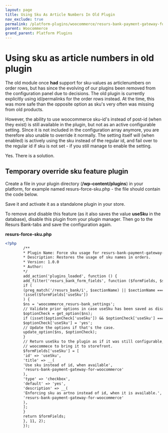 ```yaml
---
layout: page
title: Using Sku As Article Numbers In Old Plugin
nav_exclude: true
permalink: /platform-plugins/woocommerce/resurs-bank-payment-gateway-for-woocommerce--v2-2--resurs-checkout---simplified-flow/using-sku-as-article-numbers-in-old-plugin/
parent: Woocommerce
grand_parent: Platform Plugins
---
```


# Using sku as article numbers in old plugin

The old module once **had** support for sku-values as articlenumbers on
order rows, but has since the evolving of our plugins been removed from
the configuration panel due to decisions. The old plugin is currently
explicitly using id/permalinks for the order rows instead. At the time,
this was more safe than the opposite option as sku's very often was
missing from old products.

However, the ability to use woocommerce sku-id's instead of post-id
(when they exist) is still available in the plugin, but not as an active
configurable setting. SInce it is not included in the configuration
array anymore, you are therefore also unable to override it normally.
The setting itself will (when enabled) is actively using the sku instead
of the regular id, and fail over to the regular id if sku is not set -
if you still manage to enable the setting.

Yes. There is a solution.

## Temporary override sku feature plugin

Create a file in your plugin directory (**/wp-content/plugins**) in your
platform, for example named resurs-force-sku.php - the file should
contain the code below.

Save it and activate it as a standalone plugin in your store.

To remove and disable this feature (as it also saves the value
**useSku** in the database), disable this plugin from your plugin
manager. Then go to the Resurs Bank-tabs and save the configuration
again.

**resurs-force-sku.php**

```xml
<?php
        /**
        * Plugin Name: Force sku usage for resurs-bank-payment-gateway-for-woocommerce (v2.2.105 and above)
        * Description: Restores the usage of sku names in orders.
        * Version: 1.0.0
        * Author:
        */
        add_action('plugins_loaded', function () {
        add_filter('resurs_bank_form_fields', function ($formFields, $sectionName) {
        if (
        (preg_match('/resurs_bank/i', $sectionName) || $sectionName === 'defaults') &&
        !isset($formFields['useSku'])
        ) {
        $ns = 'woocommerce_resurs-bank_settings';
        // Validate prior options in case useSku has been saved as disabled.
        $optionCheck = get_option($ns);
        if (isset($optionCheck['useSku']) && $optionCheck['useSku'] === 'no') {
        $optionCheck['useSku'] = 'yes';
        // Update the options if that's the case.
        update_option($ns, $optionCheck);
        }
        // Return useSku to the plugin as if it was still configurable, to convince
        // woocommece to bring it to storefront.
        $formFields['useSku'] = [
        'id' => 'useSku',
        'title' => __(
        'Use sku instead of id, when available',
        'resurs-bank-payment-gateway-for-woocommerce'
        ),
        'type' => 'checkbox',
        'default' => 'yes',
        'description' => __(
        'Enforcing sku as artno instead of id, when it is available.',
        'resurs-bank-payment-gateway-for-woocommerce'
        ),
        ];
        }
        return $formFields;
        }, 11, 2);
        });
```
